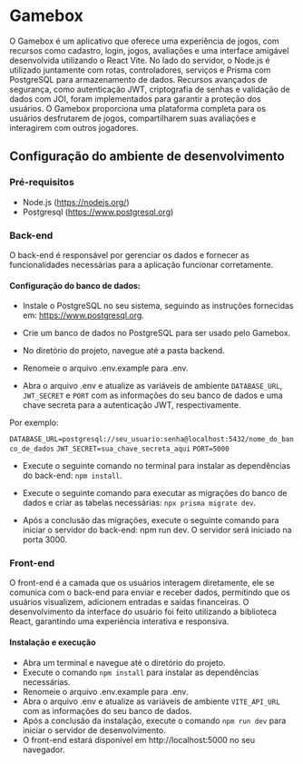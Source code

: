 # Gamebox

O Gamebox é um aplicativo que oferece uma experiência de jogos, com recursos como cadastro, login, jogos, avaliações e uma interface amigável desenvolvida utilizando o React Vite. No lado do servidor, o Node.js é utilizado juntamente com rotas, controladores, serviços e Prisma com PostgreSQL para armazenamento de dados. Recursos avançados de segurança, como autenticação JWT, criptografia de senhas e validação de dados com JOI, foram implementados para garantir a proteção dos usuários. O Gamebox proporciona uma plataforma completa para os usuários desfrutarem de jogos, compartilharem suas avaliações e interagirem com outros jogadores.

## Configuração do ambiente de desenvolvimento

### Pré-requisitos

- Node.js (https://nodejs.org/)
- Postgresql (https://www.postgresql.org)

### Back-end

O back-end é responsável por gerenciar os dados e fornecer as funcionalidades necessárias para a aplicação funcionar corretamente.

#### Configuração do banco de dados:

- Instale o PostgreSQL no seu sistema, seguindo as instruções fornecidas em: https://www.postgresql.org.

- Crie um banco de dados no PostgreSQL para ser usado pelo Gamebox.

- No diretório do projeto, navegue até a pasta backend.

- Renomeie o arquivo .env.example para .env.

- Abra o arquivo .env e atualize as variáveis de ambiente `DATABASE_URL`, `JWT_SECRET` e `PORT` com as informações do seu banco de dados e uma chave secreta para a autenticação JWT, respectivamente.

Por exemplo:

`DATABASE_URL=postgresql://seu_usuario:senha@localhost:5432/nome_do_banco_de_dados`
`JWT_SECRET=sua_chave_secreta_aqui`
`PORT=5000`

- Execute o seguinte comando no terminal para instalar as dependências do back-end: `npm install`.

- Execute o seguinte comando para executar as migrações do banco de dados e criar as tabelas necessárias: `npx prisma migrate dev`.

- Após a conclusão das migrações, execute o seguinte comando para iniciar o servidor do back-end: npm run dev. O servidor será iniciado na porta 3000.

### Front-end

O front-end é a camada que os usuários interagem diretamente, ele se comunica com o back-end para enviar e receber dados, permitindo que os usuários visualizem, adicionem entradas e saídas financeiras. O desenvolvimento da interface do usuário foi feito utilizando a biblioteca React, garantindo uma experiência interativa e responsiva.

#### Instalação e execução

- Abra um terminal e navegue até o diretório do projeto.
- Execute o comando `npm install` para instalar as dependências necessárias.
- Renomeie o arquivo .env.example para .env.
- Abra o arquivo .env e atualize as variáveis de ambiente `VITE_API_URL` com as informações do seu banco de dados.
- Após a conclusão da instalação, execute o comando `npm run dev` para iniciar o servidor de desenvolvimento.
- O front-end estará disponível em http://localhost:5000 no seu navegador.
